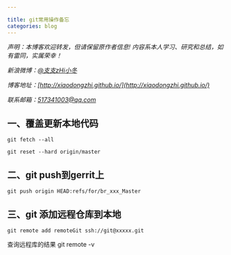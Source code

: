 ```yaml
---

title: git常用操作备忘
categories: blog
---
```

*声明：本博客欢迎转发，但请保留原作者信息! 内容系本人学习、研究和总结，如有雷同，实属荣幸！*
 
*新浪微博：[@支支zHi小冬](http://weibo.com/u/1596536485/home?wvr=5)*

*博客地址：[http://xiaodongzhi.github.io/](http://xiaodongzhi.github.io/)*

*联系邮箱：517341003@qq.com*

 


## 一、覆盖更新本地代码 ##
    
    git fetch --all
    
    git reset --hard origin/master



## 二、git push到gerrit上 ##

    git push origin HEAD:refs/for/br_xxx_Master


## 三、git 添加远程仓库到本地    
    git remote add remoteGit ssh://git@xxxxx.git    

查询远程库的结果
    git remote -v


